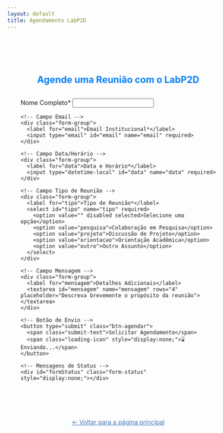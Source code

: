 ```yaml
---
layout: default
title: Agendamento LabP2D
---
```


<div class="form-container">
  <h2>Agende uma Reunião com o LabP2D</h2>
  
  <form id="agendamentoForm">
    <!-- Campo Nome -->
    <div class="form-group">
      <label for="nome">Nome Completo*</label>
      <input type="text" id="nome" name="nome" required>
    </div>
    
    <!-- Campo Email -->
    <div class="form-group">
      <label for="email">Email Institucional*</label>
      <input type="email" id="email" name="email" required>
    </div>
    
    <!-- Campo Data/Horário -->
    <div class="form-group">
      <label for="data">Data e Horário*</label>
      <input type="datetime-local" id="data" name="data" required>
    </div>
    
    <!-- Campo Tipo de Reunião -->
    <div class="form-group">
      <label for="tipo">Tipo de Reunião*</label>
      <select id="tipo" name="tipo" required>
        <option value="" disabled selected>Selecione uma opção</option>
        <option value="pesquisa">Colaboração em Pesquisa</option>
        <option value="projeto">Discussão de Projeto</option>
        <option value="orientacao">Orientação Acadêmica</option>
        <option value="outro">Outro Assunto</option>
      </select>
    </div>
    
    <!-- Campo Mensagem -->
    <div class="form-group">
      <label for="mensagem">Detalhes Adicionais</label>
      <textarea id="mensagem" name="mensagem" rows="4" placeholder="Descreva brevemente o propósito da reunião"></textarea>
    </div>
    
    <!-- Botão de Envio -->
    <button type="submit" class="btn-agendar">
      <span class="submit-text">Solicitar Agendamento</span>
      <span class="loading-icon" style="display:none;">⌛ Enviando...</span>
    </button>
    
    <!-- Mensagens de Status -->
    <div id="formStatus" class="form-status" style="display:none;"></div>
  </form>
</div>

<!-- Link para voltar -->
<div style="text-align: center; margin-top: 30px;">
  <a href="/" class="btn-voltar">← Voltar para a página principal</a>
</div>

<style>
/* Estilos específicos para a página de agendamento */
.form-container {
  max-width: 600px;
  margin: 40px auto;
  padding: 30px;
}

h2 {
  color: #007ff5;
  text-align: center;
  margin-bottom: 30px;
}

.btn-voltar {
  color: #4276b6;
  padding: 8px 16px;
  border-radius: 4px;
  transition: all 0.3s ease;
}

.btn-voltar:hover {
  background: #f5f5f5;
  text-decoration: underline;
}
</style>

<script>
document.addEventListener('DOMContentLoaded', function() {
  const form = document.getElementById('agendamentoForm');
  const statusElement = document.getElementById('formStatus');
  const submitBtn = form.querySelector('button[type="submit"]');
  const submitText = submitBtn.querySelector('.submit-text');
  const loadingIcon = submitBtn.querySelector('.loading-icon');

  form.addEventListener('submit', async function(e) {
    e.preventDefault();
    
    // Mostrar estado de carregamento
    submitText.style.display = 'none';
    loadingIcon.style.display = 'inline';
    submitBtn.disabled = true;
    
    // Preparar dados do formulário
    const formData = {
      nome: document.getElementById('nome').value,
      email: document.getElementById('email').value,
      data: document.getElementById('data').value,
      tipo: document.getElementById('tipo').value,
      mensagem: document.getElementById('mensagem').value
    };
    
    try {
      // Substitua pela URL do seu Google Apps Script
      const response = await fetch('https://script.google.com/macros/s/SUA_URL_DO_SCRIPT/exec', {
        method: 'POST',
        headers: {
          'Content-Type': 'application/json',
        },
        body: JSON.stringify(formData)
      });
      
      const result = await response.json();
      
      if (result.status === 'success') {
        showStatus('Agendamento solicitado com sucesso! Você receberá um email de confirmação em breve.', 'success');
        form.reset();
      } else {
        throw new Error(result.message || 'Erro no servidor');
      }
    } catch (error) {
      showStatus(`Erro ao agendar: ${error.message}`, 'error');
      console.error('Erro:', error);
    } finally {
      // Restaurar estado normal do botão
      submitText.style.display = 'inline';
      loadingIcon.style.display = 'none';
      submitBtn.disabled = false;
    }
  });
  
  function showStatus(message, type) {
    statusElement.textContent = message;
    statusElement.className = `form-status ${type}`;
    statusElement.style.display = 'block';
    
    // Esconder após 5 segundos
    setTimeout(() => {
      statusElement.style.display = 'none';
    }, 5000);
  }
});
</script>